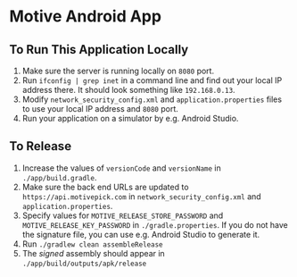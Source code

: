 # Motive Android App

## To Run This Application Locally

1. Make sure the server is running locally on `8080` port.
2. Run `ifconfig | grep inet` in a command line and find out your local IP address there. It should look something like `192.168.0.13`.
3. Modify `network_security_config.xml` and `application.properties` files to use your local IP address and `8080` port.
4. Run your application on a simulator by e.g. Android Studio.

## To Release

1. Increase the values of `versionCode` and `versionName` in `./app/build.gradle`.
2. Make sure the back end URLs are updated to `https://api.motivepick.com` in `network_security_config.xml` and `application.properties`.
3. Specify values for `MOTIVE_RELEASE_STORE_PASSWORD` and `MOTIVE_RELEASE_KEY_PASSWORD` in `./gradle.properties`. If you do not have the signature file, you can use e.g. Android Studio to generate it.
4. Run `./gradlew clean assembleRelease`
5. The _signed_ assembly should appear in `./app/build/outputs/apk/release`
